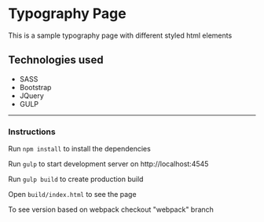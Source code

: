 # Typography Page

This is a sample typography page with different styled html elements

## Technologies used

  - SASS
  - Bootstrap
  - JQuery
  - GULP

---

### Instructions

Run `npm install` to install the dependencies

Run `gulp` to start development server on http://localhost:4545

Run `gulp build` to create production build

Open `build/index.html` to see the page

To see version based on webpack checkout "webpack" branch

 

